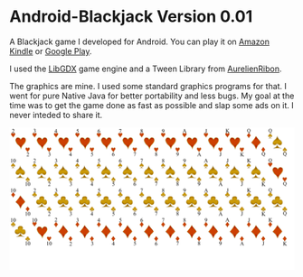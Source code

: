 # Android-Blackjack Version 0.01

A Blackjack game I developed for Android. You can play it on <a href="https://www.amazon.com/Burt-Wiley-Snyder-Blackjack-21/dp/B00JPVZ7C6/ref=sr_1_11?s=mobile-apps&ie=UTF8&qid=1521410538&sr=1-11&keywords=blackjack">Amazon Kindle</a>
or <a href="https://play.google.com/store/apps/details?id=com.wileynet.blackjack">Google Play</a>.

I used the <a href="https://github.com/libgdx/libgdx">LibGDX</a> game engine and a Tween Library from <a href="https://github.com/AurelienRibon/universal-tween-engine">AurelienRibon</a>.

The graphics are mine. I used some standard graphics programs for that. I went for pure Native Java for better portability and less bugs. My goal at
the time was to get the game done as fast as possible and slap some ads on it. I never inteded to share it.

<img src="https://github.com/bws9000/Android-Blackjack/blob/master/assets/data/cards_75_packed/cards75.png?raw=true">

